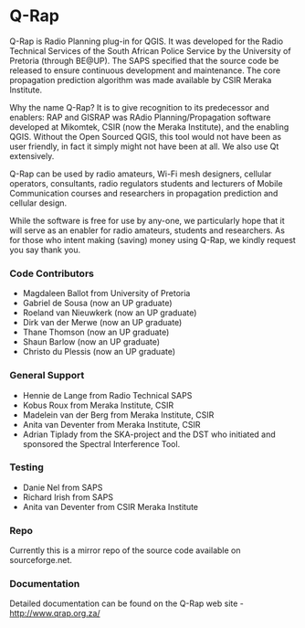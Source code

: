 # Q-Rap
Q-Rap is Radio Planning plug-in for QGIS. It was developed for the Radio Technical Services of the South African Police Service by the University of Pretoria (through BE@UP). The SAPS specified that the source code be released to ensure continuous development and maintenance. The core propagation prediction algorithm was made available by CSIR Meraka Institute. 

Why the name Q-Rap? It is to give recognition to its predecessor and enablers: RAP and GISRAP was RAdio Planning/Propagation software developed at Mikomtek, CSIR (now the Meraka Institute), and the enabling QGIS. Without the Open Sourced QGIS, this tool would not have been as user friendly, in fact it simply might not have been at all. We also use Qt extensively. 

Q-Rap can be used by radio amateurs, Wi-Fi mesh designers, cellular operators, consultants, radio regulators students and lecturers of Mobile Communication courses and researchers in propagation prediction and cellular design.

While the software is free for use by any-one, we particularly hope that it will serve as an enabler for radio amateurs, students and researchers. As for those who intent making (saving) money using Q-Rap, we kindly request you say thank you.

### Code Contributors
- Magdaleen Ballot from University of Pretoria
- Gabriel de Sousa (now an UP graduate)
- Roeland van Nieuwkerk (now an UP graduate)
- Dirk van der Merwe (now an UP graduate)
- Thane Thomson (now an UP graduate)
- Shaun Barlow (now an UP graduate)
- Christo du Plessis (now an UP graduate)

### General Support
- Hennie de Lange from Radio Technical SAPS
- Kobus Roux from Meraka Institute, CSIR
- Madelein van der Berg from Meraka Institute, CSIR
- Anita van Deventer from Meraka Institute, CSIR
- Adrian Tiplady from the SKA-project and the DST who initiated and sponsored the Spectral Interference Tool. 

### Testing
- Danie Nel from SAPS
- Richard Irish from SAPS
- Anita van Deventer from CSIR Meraka Institute

### Repo
Currently this is a mirror repo of the source code available on sourceforge.net.

### Documentation
Detailed documentation can be found on the Q-Rap web site - http://www.qrap.org.za/


